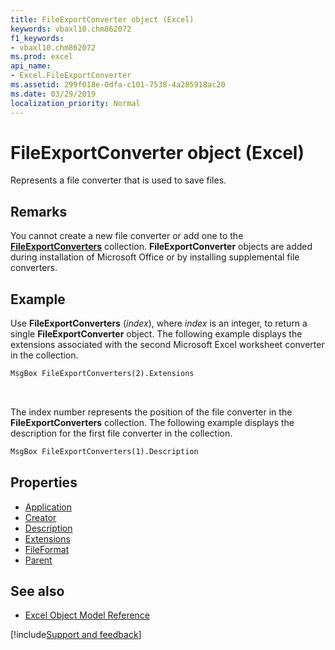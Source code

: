 ```yaml
---
title: FileExportConverter object (Excel)
keywords: vbaxl10.chm862072
f1_keywords:
- vbaxl10.chm862072
ms.prod: excel
api_name:
- Excel.FileExportConverter
ms.assetid: 299f018e-0dfa-c101-7538-4a285918ac20
ms.date: 03/29/2019
localization_priority: Normal
---
```



# FileExportConverter object (Excel)

Represents a file converter that is used to save files.

## Remarks

You cannot create a new file converter or add one to the **[FileExportConverters](Excel.FileExportConverters.md)** collection. **FileExportConverter** objects are added during installation of Microsoft Office or by installing supplemental file converters.


## Example

Use **FileExportConverters** (_index_), where _index_ is an integer, to return a single **FileExportConverter** object. The following example displays the extensions associated with the second Microsoft Excel worksheet converter in the collection.

```vb
MsgBox FileExportConverters(2).Extensions

```

<br/>

The index number represents the position of the file converter in the **FileExportConverters** collection. The following example displays the description for the first file converter in the collection.

```vb
MsgBox FileExportConverters(1).Description
```


## Properties

- [Application](Excel.FileExportConverter.Application.md)
- [Creator](Excel.FileExportConverter.Creator.md)
- [Description](Excel.FileExportConverter.Description.md)
- [Extensions](Excel.FileExportConverter.Extensions.md)
- [FileFormat](Excel.FileExportConverter.FileFormat.md)
- [Parent](Excel.FileExportConverter.Parent.md)

## See also

- [Excel Object Model Reference](overview/Excel/object-model.md)

[!include[Support and feedback](~/includes/feedback-boilerplate.md)]